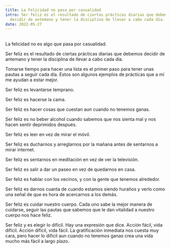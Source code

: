 ```yaml
---
title: La Felicidad no pasa por casualidad
intro: Ser feliz es el resultado de ciertas prácticas diarias que debemos
  decidir de antemano y tener la disciplina de llevar a cabo cada día.
date: 2022-05-27
---
```

\
La felicidad no es algo que pasa por casualidad. 

Ser feliz es el resultado de ciertas prácticas diarias que debemos decidir de antemano y tener la disciplina de llevar a cabo cada día. 

Tomarse tiempo para hacer una lista es el primer paso para tener unas pautas a seguir cada día. Estos son algunos ejemplos de prácticas que a mí me ayudan a estar mejor.

Ser feliz es levantarse temprano. 

Ser feliz es hacerse la cama. 

Ser feliz es hacer cosas que cuestan aun cuando no tenemos ganas. 

Ser feliz es no beber alcohol cuando sabemos que nos sienta mal y nos hacen sentir deprimidos después. 

Ser feliz es leer en vez de mirar el móvil. 

Ser feliz es ducharnos y arreglarnos por la mañana antes de sentarnos a mirar internet. 

Ser feliz es sentarnos en meditación en vez de ver la televisión. 

Ser feliz es salir a dar un paseo en vez de quedarnos en casa. 

Ser feliz es hablar con los vecinos, y con la gente que tenemos alrededor. 

Ser feliz es darnos cuanta de cuando estamos siendo huraños y verlo como una señal de que es hora de acercarnos a los demás. 

Ser feliz es cuidar nuestro cuerpo. Cada uno sabe la mejor manera de cuidarse, seguir las pautas que sabemos que le dan vitalidad a nuestro cuerpo nos hace feliz. 

Ser feliz y es elegir lo difícil. Hay una expresión que dice. Acción fácil, vida difícil. Acción difícil, vida fácil. La gratificación inmediata nos cuesta muy cara, pero hacer lo difícil aun cuando no tenemos ganas crea una vida mucho más fácil a largo plazo.